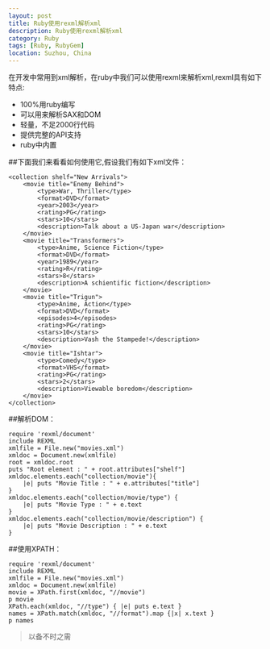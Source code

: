 ```yaml
---
layout: post
title: Ruby使用rexml解析xml
description: Ruby使用rexml解析xml
category: Ruby
tags: [Ruby, RubyGem]
location: Suzhou, China
---
```

在开发中常用到xml解析，在ruby中我们可以使用rexml来解析xml,rexml具有如下特点:

 - 100%用ruby编写
 - 可以用来解析SAX和DOM
 - 轻量，不足2000行代码
 - 提供完整的API支持
 - ruby中内置

##下面我们来看看如何使用它,假设我们有如下xml文件：

	<collection shelf="New Arrivals">
		<movie title="Enemy Behind">
			<type>War, Thriller</type>
			<format>DVD</format>
			<year>2003</year>
			<rating>PG</rating>
			<stars>10</stars>
			<description>Talk about a US-Japan war</description>
		</movie>
		<movie title="Transformers">
			<type>Anime, Science Fiction</type>
			<format>DVD</format>
			<year>1989</year>
			<rating>R</rating>
			<stars>8</stars>
			<description>A schientific fiction</description>
		</movie>
		<movie title="Trigun">
			<type>Anime, Action</type>
			<format>DVD</format>
			<episodes>4</episodes>
			<rating>PG</rating>
			<stars>10</stars>
			<description>Vash the Stampede!</description>
		</movie>
		<movie title="Ishtar">
			<type>Comedy</type>
			<format>VHS</format>
			<rating>PG</rating>
			<stars>2</stars>
			<description>Viewable boredom</description>
		</movie>
	</collection>

##解析DOM：

	require 'rexml/document'
	include REXML
	xmlfile = File.new("movies.xml")
	xmldoc = Document.new(xmlfile)
	root = xmldoc.root
	puts "Root element : " + root.attributes["shelf"]
	xmldoc.elements.each("collection/movie"){
		|e| puts "Movie Title : " + e.attributes["title"]
	}
	xmldoc.elements.each("collection/movie/type") {
		|e| puts "Movie Type : " + e.text
	}
	xmldoc.elements.each("collection/movie/description") {
		|e| puts "Movie Description : " + e.text
	}

##使用XPATH：

	require 'rexml/document'
	include REXML
	xmlfile = File.new("movies.xml")
	xmldoc = Document.new(xmlfile)
	movie = XPath.first(xmldoc, "//movie")
	p movie
	XPath.each(xmldoc, "//type") { |e| puts e.text }
	names = XPath.match(xmldoc, "//format").map {|x| x.text }
	p names

> 以备不时之需
